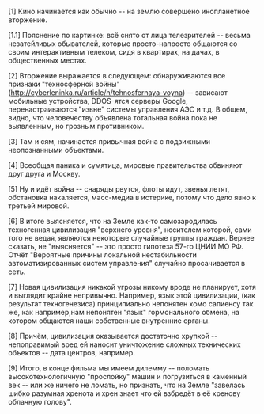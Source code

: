 [1] Кино начинается как обычно -- на землю совершено инопланетное вторжение.

[1.1] Пояснение по картинке: всё снято от лица телезрителей -- весьма незатейливых
обывателей, которые просто-напросто общаются со своим интерактивным телеком, 
сидя в квартирах, на дачах, в общественных местах.

[2] Вторжение выражается в следующем: обнаруживаются все признаки "техносферной войны" (http://cyberleninka.ru/article/n/tehnosfernaya-voyna) 
-- зависают мобильные устройства, DDOS-ятся серверы Google, перенастраиваются "извне" 
системы управления АЭС и т.д. В общем, видно, что человечеству объявлена тотальная война 
пока не выявленным, но грозным противником.

[3] Там и сям, начинается привычная война с подвижными неопознанными объектами.

[4] Всеобщая паника и сумятица, мировые правительства обвиняют 
друг друга и Москву.

[5] Ну и идёт война -- снаряды рвутся, флоты идут, звенья летят, обстановка накаляется, масс-медиа 
в истерике, потому что дело явно к третьей мировой.

[6] В итоге выясняется, что на Земле как-то самозародилась техногенная цивилизация "верхнего уровня", 
носителем которой, сами того не ведая, являются некоторые случайные группы граждан.
Вернее сказать, не "выясняется" -- это просто гипотеза 57-го ЦНИИ МО РФ. Отчёт "Вероятные причины 
локальной нестабильности автоматизированных систем управления" случайно просачивается в сеть.

[7] Новая цивилизация никакой угрозы никому вроде не планирует, хотя и выглядит крайне непривычно. 
Например, язык этой цивилизации, (как результат техногенезиса) принципиально непонятен хомо сапиенсу 
так же, как например,нам непонятен "язык" гормонального обмена, на котором общаются наши собственные 
внутренние органы.

[8] Причём, цивилизация оказывается достаточно хрупкой -- непоправимый вред ей наносит уничтожение
сложных технических объектов -- дата центров, например. 

[9] Итого, в конце фильма мы имеем дилемму -- поломать высокотехнологичную "прослойку" машин
и погрузиться в каменный век -- или же ничего не ломать, но признать, что на Земле "завелась 
шибко разумная хренота и хрен знает что ей взбредёт в её хренову облачную голову".

